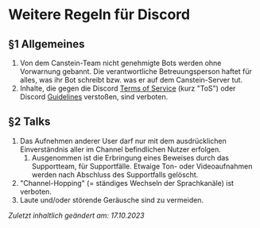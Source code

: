 # Weitere Regeln für Discord

## §1 Allgemeines
1. Von dem Canstein-Team nicht genehmigte Bots werden ohne Vorwarnung gebannt. Die verantwortliche Betreuungsperson 
   haftet für alles, was ihr Bot schreibt bzw. was er auf dem Canstein-Server tut.
2. Inhalte, die gegen die Discord [Terms of Service](https://discord.com/terms) (kurz "ToS") oder Discord 
   [Guidelines](https://discord.com/guidelines) verstoßen, sind verboten.

## §2 Talks
1. Das Aufnehmen anderer User darf nur mit dem ausdrücklichen Einverständnis aller im Channel befindlichen Nutzer 
   erfolgen.
   1. Ausgenommen ist die Erbringung eines Beweises durch das Supportteam, für Supportfälle. Etwaige Ton- oder 
      Videoaufnahmen werden nach Abschluss des Supportfalls gelöscht.
2. "Channel-Hopping" (= ständiges Wechseln der Sprachkanäle) ist verboten.
3. Laute und/oder störende Geräusche sind zu vermeiden.

_Zuletzt inhaltlich geändert am: 17.10.2023_